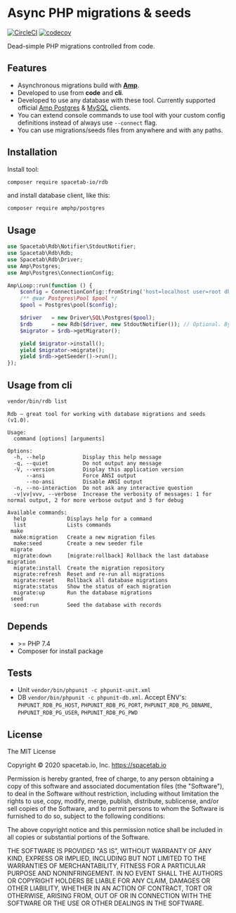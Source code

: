 Async PHP migrations & seeds
============================

[![CircleCI](https://circleci.com/gh/spacetab-io/rdb-php/tree/master.svg?style=svg)](https://circleci.com/gh/spacetab-io/rdb-php/tree/master)
[![codecov](https://codecov.io/gh/spacetab-io/rdb-php/branch/master/graph/badge.svg)](https://codecov.io/gh/spacetab-io/rdb-php)

Dead-simple PHP migrations controlled from code.

## Features

* Asynchronous migrations build with <strong><a href="https://amphp.org/">Amp</a></strong>.
* Developed to use from **code** and **cli**.
* Developed to use any database with these tool. Currently supported official [Amp Postgres](https://github.com/amphp/postgres) & [MySQL](https://github.com/amphp/mysql) clients. 
* You can extend console commands to use tool with your custom config definitions instead of always use `--connect` flag.
* You can use migrations/seeds files from anywhere and with any paths.

## Installation

Install tool:

```bash
composer require spacetab-io/rdb
```

and install database client, like this:

```bash
composer require amphp/postgres
```

## Usage

```php
use Spacetab\Rdb\Notifier\StdoutNotifier;
use Spacetab\Rdb\Rdb;
use Spacetab\Rdb\Driver;
use Amp\Postgres;
use Amp\Postgres\ConnectionConfig;

Amp\Loop::run(function () {
    $config = ConnectionConfig::fromString('host=localhost user=root dbname=test');
    /** @var Postgres\Pool $pool */
    $pool = Postgres\pool($config);

    $driver   = new Driver\SQL\Postgres($pool);
    $rdb      = new Rdb($driver, new StdoutNotifier()); // Optional. By default notifications is muted.
    $migrator = $rdb->getMigrator();

    yield $migrator->install();
    yield $migrator->migrate();
    yield $rdb->getSeeder()->run();
});
```

## Usage from cli

```bash
vendor/bin/rdb list
```

```text
Rdb – great tool for working with database migrations and seeds (v1.0).

Usage:
  command [options] [arguments]

Options:
  -h, --help            Display this help message
  -q, --quiet           Do not output any message
  -V, --version         Display this application version
      --ansi            Force ANSI output
      --no-ansi         Disable ANSI output
  -n, --no-interaction  Do not ask any interactive question
  -v|vv|vvv, --verbose  Increase the verbosity of messages: 1 for normal output, 2 for more verbose output and 3 for debug

Available commands:
  help             Displays help for a command
  list             Lists commands
 make
  make:migration   Create a new migration files
  make:seed        Create a new seeder file
 migrate
  migrate:down     [migrate:rollback] Rollback the last database migration
  migrate:install  Create the migration repository
  migrate:refresh  Reset and re-run all migrations
  migrate:reset    Rollback all database migrations
  migrate:status   Show the status of each migration
  migrate:up       Run the database migrations
 seed
  seed:run         Seed the database with records
```

## Depends

* \>= PHP 7.4
* Composer for install package

## Tests

* Unit `vendor/bin/phpunit -c phpunit-unit.xml`
* DB `vendor/bin/phpunit -c phpunit-db.xml`. Accept ENV's: `PHPUNIT_RDB_PG_HOST`, `PHPUNIT_RDB_PG_PORT`, 
`PHPUNIT_RDB_PG_DBNAME`, `PHPUNIT_RDB_PG_USER`, `PHPUNIT_RDB_PG_PWD`

## License

The MIT License

Copyright © 2020 spacetab.io, Inc. https://spacetab.io

Permission is hereby granted, free of charge, to any person obtaining a copy
of this software and associated documentation files (the "Software"), to deal
in the Software without restriction, including without limitation the rights
to use, copy, modify, merge, publish, distribute, sublicense, and/or sell
copies of the Software, and to permit persons to whom the Software is
furnished to do so, subject to the following conditions:

The above copyright notice and this permission notice shall be included in
all copies or substantial portions of the Software.

THE SOFTWARE IS PROVIDED "AS IS", WITHOUT WARRANTY OF ANY KIND, EXPRESS OR
IMPLIED, INCLUDING BUT NOT LIMITED TO THE WARRANTIES OF MERCHANTABILITY,
FITNESS FOR A PARTICULAR PURPOSE AND NONINFRINGEMENT. IN NO EVENT SHALL THE
AUTHORS OR COPYRIGHT HOLDERS BE LIABLE FOR ANY CLAIM, DAMAGES OR OTHER
LIABILITY, WHETHER IN AN ACTION OF CONTRACT, TORT OR OTHERWISE, ARISING FROM,
OUT OF OR IN CONNECTION WITH THE SOFTWARE OR THE USE OR OTHER DEALINGS IN
THE SOFTWARE.

